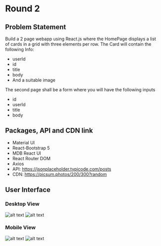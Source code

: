 
# Round 2 
## Problem Statement

Build a 2 page webapp using React.js where the HomePage displays a list of cards in a grid with three elements per row. 
The Card will contain the following Info:
- userId
- id
- title
- body
- And a suitable image

The second page shall be a form where you will have the following inputs
- id
- userId
- title
- body
## Packages, API and CDN link
- Material UI
- React-Bootstrap 5
- MDB React UI 
- React Router DOM
- Axios 
- API: https://jsonplaceholder.typicode.com/posts
- CDN: https://picsum.photos/200/300?random
## User Interface 
### Desktop View
![alt text](https://ik.imagekit.io/mathlaw/DHome_Tajlel9Kp.png?ik-sdk-version=javascript-1.4.3&updatedAt=1652282233304)
![alt text](https://ik.imagekit.io/mathlaw/D2_pj38ThRh8.png?ik-sdk-version=javascript-1.4.3&updatedAt=1652282233304)
### Mobile View
![alt text](https://ik.imagekit.io/mathlaw/Screenshot_2022-05-11-20-46-17-770_com.android.chrome_nl42EvDy5.jpg?ik-sdk-version=javascript-1.4.3&updatedAt=1652282390434)
![alt text](https://ik.imagekit.io/mathlaw/Screenshot_2022-05-11-20-46-25-175_com.android.chrome_cVxESSCxq.jpg?ik-sdk-version=javascript-1.4.3&updatedAt=1652282390521)
